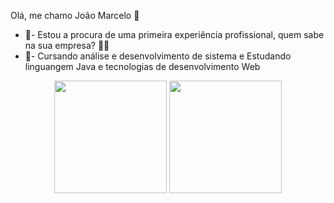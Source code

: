 Olá, me chamo João Marcelo 👋


- 🔭- Estou a procura de uma primeira experiência profissional, quem sabe na sua empresa? 👀👀
- 🌱- Cursando análise e desenvolvimento de sistema e Estudando linguangem Java e tecnologias de desenvolvimento Web
<div align="center">
  <img height="180em" src="https://github-readme-stats.vercel.app/api?username=Joao-Marcelo-Melo&show_icons=true&theme=dracula&include_all_commits=true&count_private=true"/>
  <img height="180em" src="https://github-readme-stats.vercel.app/api/top-langs/?username=Joao-Marcelo-Melo&layout=compact&langs_count=7&theme=dracula"/>
</div>

